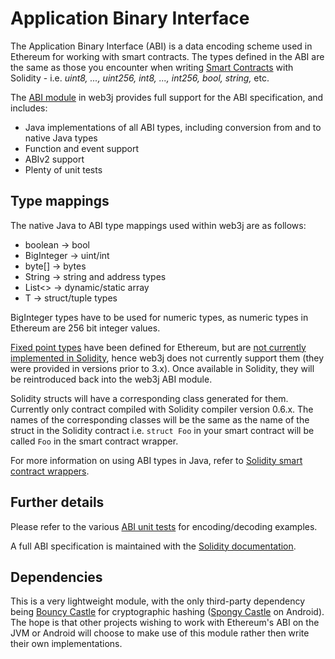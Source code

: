 Application Binary Interface
============================

The Application Binary Interface (ABI) is a data encoding scheme used in Ethereum for working with smart contracts. The types defined in the ABI are the same as those you encounter when writing [Smart Contracts](smart_contracts.md) with Solidity - i.e. *uint8, ..., uint256, int8, ..., int256, bool, string,* etc.

The [ABI module](https://github.com/web3j/web3j/tree/master/abi) in web3j provides full support for the ABI specification, and includes:

-   Java implementations of all ABI types, including conversion from and to native Java types
-   Function and event support
-   ABIv2 support
-   Plenty of unit tests

Type mappings
-------------

The native Java to ABI type mappings used within web3j are as follows:

-   boolean -> bool
-   BigInteger -> uint/int
-   byte[\] -> bytes
-   String -> string and address types
-   List<\> -> dynamic/static array
-   T -> struct/tuple types

BigInteger types have to be used for numeric types, as numeric types in Ethereum are 256 bit integer values.

[Fixed point types](http://solidity.readthedocs.io/en/develop/abi-spec.html#types) have been defined for Ethereum, but are [not currently implemented in Solidity](https://github.com/ethereum/solidity/issues/409), hence web3j does not currently support them (they were provided in versions prior to 3.x). Once available in Solidity, they will be reintroduced back into the web3j ABI module.

Solidity structs will have a corresponding class generated for them. Currently only contract compiled with Solidity compiler version 0.6.x. The names of the corresponding classes will be the same as the name of the struct in the Solidity contract i.e. `struct Foo` in your smart contract will be called `Foo` in the smart contract wrapper.

For more information on using ABI types in Java, refer to [Solidity smart contract wrappers](smart_contracts.md#solidity-smart-contract-wrappers).

Further details
---------------

Please refer to the various [ABI unit tests](https://github.com/web3j/web3j/tree/master/abi/src/test/java/org/web3j/abi) for encoding/decoding examples.

A full ABI specification is maintained with the [Solidity documentation](http://solidity.readthedocs.io/en/develop/abi-spec.html).

Dependencies
------------

This is a very lightweight module, with the only third-party dependency being [Bouncy Castle](https://www.bouncycastle.org/) for cryptographic hashing ([Spongy Castle](https://rtyley.github.io/spongycastle/) on Android). The hope is that other projects wishing to work with
Ethereum's ABI on the JVM or Android will choose to make use of this module rather then write their own implementations.
